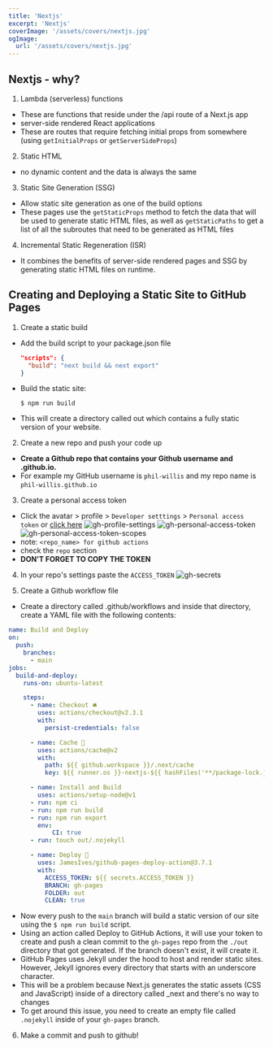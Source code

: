 ```yaml
---
title: 'Nextjs'
excerpt: 'Nextjs'
coverImage: '/assets/covers/nextjs.jpg'
ogImage:
  url: '/assets/covers/nextjs.jpg'
---
```


## Nextjs - why?
1. Lambda (serverless) functions
  - These are functions that reside under the /api route of a Next.js app
  - server-side rendered React applications
  - These are routes that require fetching initial props from somewhere (using `getInitialProps` or `getServerSideProps`)
2. Static HTML
  - no dynamic content and the data is always the same
3. Static Site Generation (SSG)
  - Allow static site generation as one of the build options
  - These pages use the `getStaticProps` method to fetch the data that will be used to generate static HTML files, as well as `getStaticPaths` to get a list of all the subroutes that need to be generated as HTML files 
4. Incremental Static Regeneration (ISR)
  - It combines the benefits of server-side rendered pages and SSG by generating static HTML files on runtime. 


## Creating and Deploying a Static Site to GitHub Pages
1. Create a static build
  - Add the build script to your package.json file
    ```json
    "scripts": {
      "build": "next build && next export"
    }
    ```
  - Build the static site:
    ```shell
    $ npm run build
    ```
  - This will create a directory called out which contains a fully static version of your website.

2. Create a new repo and push your code up
  - **Create a Github repo that contains your Github username and .github.io.**
  - For example my GitHub username is `phil-willis` and my repo name is `phil-willis.github.io`

3. Create a personal access token
  - Click the avatar > profile > `Developer setttings` > `Personal access token` or [click here](https://github.com/settings/tokens)
  ![gh-profile-settings](/assets/blog/github/gh-profile-settings.png)
  ![gh-personal-access-token](/assets/blog/github/gh-personal-access-token.png)
  ![gh-personal-access-token-scopes](/assets/blog/github/gh-personal-access-token-scopes.png)
  - note: `<repo_name> for github actions`
  - check the `repo` section
  - **DON'T FORGET TO COPY THE TOKEN**

4. In your repo's settings paste the `ACCESS_TOKEN`
   ![gh-secrets](/assets/blog/github/gh-secrets.png)

5. Create a Github workflow file
  - Create a directory called .github/workflows and inside that directory, create a YAML file with the following contents:

  ```yaml
  name: Build and Deploy
  on: 
    push:
      branches:
        - main
  jobs:
    build-and-deploy:
      runs-on: ubuntu-latest

      steps:
        - name: Checkout 🛎️
          uses: actions/checkout@v2.3.1
          with:
            persist-credentials: false

        - name: Cache 💾
          uses: actions/cache@v2
          with:
            path: ${{ github.workspace }}/.next/cache
            key: ${{ runner.os }}-nextjs-${{ hashFiles('**/package-lock.json') }}

        - name: Install and Build
          uses: actions/setup-node@v1
        - run: npm ci
        - run: npm run build
        - run: npm run export
          env:
              CI: true
        - run: touch out/.nojekyll

        - name: Deploy 🚀
          uses: JamesIves/github-pages-deploy-action@3.7.1
          with:
            ACCESS_TOKEN: ${{ secrets.ACCESS_TOKEN }}
            BRANCH: gh-pages 
            FOLDER: out
            CLEAN: true
  ```
  - Now every push to the `main` branch will build a static version of our site using the `$ npm run build` script.
  - Using an action called Deploy to GitHub Actions, it will use your token to create and push a clean commit to the `gh-pages` repo from the `./out` directory that got generated. If the branch doesn't exist, it will create it.
  - GitHub Pages uses Jekyll under the hood to host and render static sites. However, Jekyll ignores every directory that starts with an underscore character. 
  - This will be a problem because Next.js generates the static assets (CSS and JavaScript) inside of a directory called _next and there's no way to changes
  - To get around this issue, you need to create an empty file called `.nojekyll` inside of your `gh-pages` branch. 
  
6. Make a commit and push to github!


